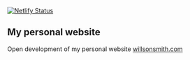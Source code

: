 [![Netlify Status](https://api.netlify.com/api/v1/badges/97b7e4a1-89ae-442c-9fdd-4b3f283e170c/deploy-status)](https://app.netlify.com/sites/musing-pike-8037a5/deploys)

## My personal website

Open development of my personal website [willsonsmith.com](https://willsonsmith.com)
